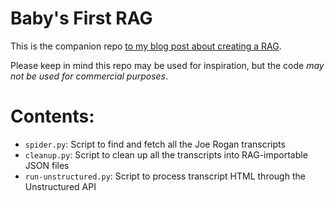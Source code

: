 # Baby's First RAG

This is the companion repo [to my blog post about creating a RAG](https://www.jasonscheirer.com/weblog/babys-first-rag/).

Please keep in mind this repo may be used for inspiration, but the code _may not be used for commercial purposes_.

# Contents:

- `spider.py`: Script to find and fetch all the Joe Rogan transcripts
- `cleanup.py`: Script to clean up all the transcripts into RAG-importable JSON files
- `run-unstructured.py`: Script to process transcript HTML through the Unstructured API

